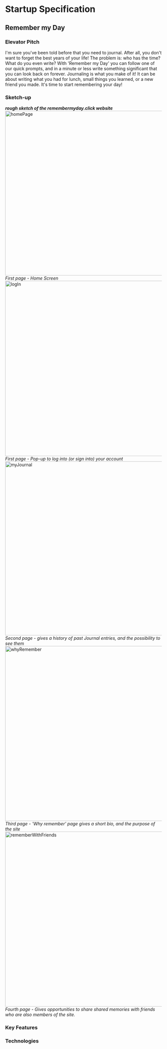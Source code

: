 # Startup Specification
## Remember my Day
### Elevator Pitch
I'm sure you've been told before that you need to journal. After all, you don't want to forget the best years of your life! The problem is: who has the time? What do you even write? With 'Remember my Day' you can follow one of our quick prompts, and in a minute or less write something significant that you can look back on forever. Journaling is what you make of it! It can be about writing what you had for lunch, small things you learned, or a new friend you made. It's time to start remembering your day! 
### Sketch-up
***rough sketch of the remembermyday.click website***
<img width="528" alt="homePage" src="https://github.com/ambjarvi/cs260/assets/65629654/a842d5c2-f3b7-4578-9572-da7fb817d833">
*First page - Home Screen*
<img width="562" alt="logIn" src="https://github.com/ambjarvi/cs260/assets/65629654/8bbb2778-0651-4585-baa5-e4d6d6f2c0e8">
*First page - Pop-up to log into (or sign into) your account*
<img width="558" alt="myJournal" src="https://github.com/ambjarvi/cs260/assets/65629654/60db3f8d-fa06-4919-b461-35da95baa2f6">
*Second page - gives a history of past Journal entries, and the possibility to see them*
<img width="561" alt="whyRemember" src="https://github.com/ambjarvi/cs260/assets/65629654/e370692c-6ee5-4af4-86e7-9ef2d95aa989">
*Third page - 'Why remember' page gives a short bio, and the purpose of the site*
<img width="561" alt="rememberWithFriends" src="https://github.com/ambjarvi/cs260/assets/65629654/498eff18-cbe9-4174-a10e-6814ace5c087">
*Fourth page - Gives opportunities to share shared memories with friends who are also members of the site.* 
### Key Features
### Technologies

